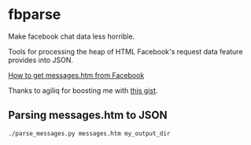 # fbparse
Make facebook chat data less horrible.

Tools for processing the heap of HTML Facebook's request data feature provides into JSON.

[How to get messages.htm from Facebook](https://www.facebook.com/help/131112897028467/)

Thanks to agiliq for boosting me with [this gist](https://gist.github.com/agiliq/131679#file-gistfile1-py).

## Parsing messages.htm to JSON
```bash
./parse_messages.py messages.htm my_output_dir
```
